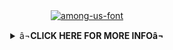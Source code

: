<div align="center">
<a href="https://fontmeme.com/among-us-font/"><img src="https://i.imgur.com/joCkeQ0.jpeg" alt="among-us-font" border="0"></a>

<p>  
<p>  
<p>  
<p>  
<p>  
<p>  
<p>  
  
  <details>
    <summary>â¬<b>CLICK HERE FOR MORE INFOâ¬</b></summary>

<br>
    <br>
   


    
<div align="left">

    
- ðŸ˜œ Iâ€™m Hashir, 18 years old
- ðŸ˜Œ But call Me HM
- ðŸ”­ Iâ€™m currently working on [Liza Bot](https://github.com/HMSer/Liza)
- ðŸŒ± Iâ€™m currently learning node js
- ðŸ‘¯ Iâ€™m looking to collaborate on nobody
- ðŸ’¬ Ask me about anything. I don't know anything
- ðŸ“« How to reach me: [Whatsapp](https://wa.me/916235199845)
-->

<p align="center"> 
  Visitor count<br>
  <img src="https://profile-counter.glitch.me/Viz-Zer/count.svg" />
</p>
